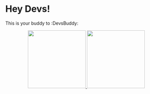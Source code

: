 # Hey Devs!

This is your buddy to :DevsBuddy:


<div align="center">
  <a href="https://leonardo-soares.github.io/thedevsbuddy/">
  <img height="180em" src="https://github-readme-stats.vercel.app/api?username=thedevsbuddy&show_icons=true&theme=tokyonight&include_all_commits=true&count_private=true"/>
  <img height="180em" src="https://github-readme-stats.vercel.app/api/top-langs/?username=thedevsbuddy&layout=compact&langs_count=7&theme=tokyonight"/>
  </a>
</div>



  
<!-- ## Social Links
<div> 
    <a href="https://www.linkedin.com/in/leonardo-afonso/" target="_blank"><img src="https://img.shields.io/badge/-LinkedIn-%230077B5?style=for-the-badge&logo=linkedin&logoColor=white" target="_blank"></a> 
  <a href="https://instagram.com/leosoarespa" target="_blank"><img src="https://img.shields.io/badge/-Instagram-%23E4405F?style=for-the-badge&logo=instagram&logoColor=white" target="_blank"></a>
  <a href = "mailto:leonardoafonso1048@gmail.com"><img src="https://img.shields.io/badge/-Gmail-%23333?style=for-the-badge&logo=gmail&logoColor=white" target="_blank"></a> -->

 
</div>
